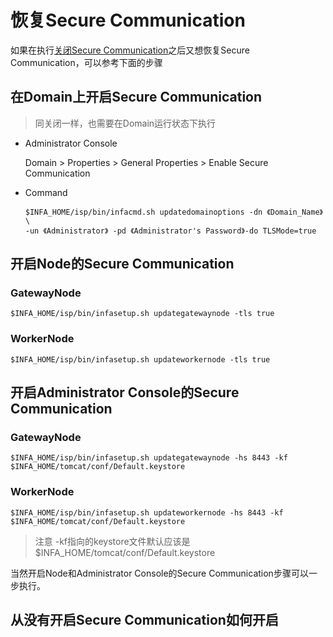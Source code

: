 # 恢复Secure Communication

如果在执行[关闭Secure Communication](/Administrator/PWC/disablesecurecommunication.md "关闭Secure Communication")之后又想恢复Secure Communication，可以参考下面的步骤


## 在Domain上开启Secure Communication
> 同关闭一样，也需要在Domain运行状态下执行

* Administrator Console

    Domain &gt; Properties &gt; General Properties &gt; Enable Secure Communication

* Command
    ```shell
    $INFA_HOME/isp/bin/infacmd.sh updatedomainoptions -dn 《Domain_Name》 \
    -un 《Administrator》 -pd 《Administrator's Password》-do TLSMode=true
    ```

## 开启Node的Secure Communication
### GatewayNode
```shell
$INFA_HOME/isp/bin/infasetup.sh updategatewaynode -tls true
```

### WorkerNode
```shell
$INFA_HOME/isp/bin/infasetup.sh updateworkernode -tls true
```

## 开启Administrator Console的Secure Communication
### GatewayNode
```shell
$INFA_HOME/isp/bin/infasetup.sh updategatewaynode -hs 8443 -kf $INFA_HOME/tomcat/conf/Default.keystore
```

### WorkerNode
```shell
$INFA_HOME/isp/bin/infasetup.sh updateworkernode -hs 8443 -kf $INFA_HOME/tomcat/conf/Default.keystore
```

> 注意
-kf指向的keystore文件默认应该是$INFA_HOME/tomcat/conf/Default.keystore

当然开启Node和Administrator Console的Secure Communication步骤可以一步执行。


## 从没有开启Secure Communication如何开启
